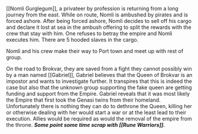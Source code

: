 [[Nomli Gurglegum]], a privateer by profession is returning from a long journey from the east. While on route, Nomli is ambushed by pirates and is forced ashore. After being forced ashore, Nomli decides to sell off his cargo and declare it lost at sea in the ambush offering to split the rewards with the crew that stay with him. One refuses to betray the empire and Nomli executes him. There are 5 hooded slaves in the cargo. 

Nomli and his crew make their way to Port town and meet up with rest of group.

On the road to Brokvar, they are saved from a fight they cannot possibly win by a man named [[Gabriel]], Gabriel believes that the Queen of Brokvar is an impostor and wants to investigate further. It transpires that this is indeed the case but also that the unknown group supporting the fake queen are getting funding and support from the Empire. Gabriel reveals that it was most likely the Empire that first took the Genasi twins from their homeland. Unfortunately there is nothing they can do to dethrone the Queen, killing her or otherwise dealing with her would start a war or at the least lead to their execution. Allies would be required as would the removal of the empire from the throne. ***Some point some time scrap with [[Rune Warriors]].***